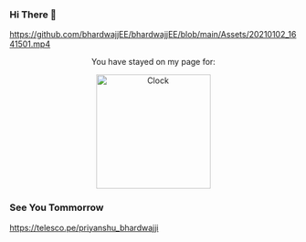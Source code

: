 ### Hi There 👋



https://github.com/bhardwajjEE/bhardwajjEE/blob/main/Assets/20210102_1641501.mp4



<p align="center">
You have stayed on my page for:
</p>

<p align="center">
<a href="https://github.com/tomchen/animated-svg-clock" title="Animated SVG clock"><img src="https://github.com/tomchen/animated-svg-clock/raw/master/clock.svg" alt="Clock" width="200px" height="200px"></a>
</p>

  
  









</center>

### See You Tommorrow 
https://telesco.pe/priyanshu_bhardwajji
